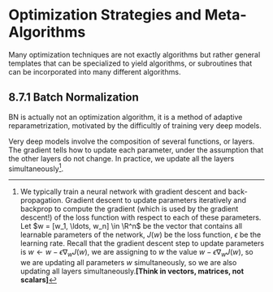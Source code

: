 # Optimization Strategies and Meta-Algorithms

Many optimization techniques are not exactly algorithms but rather general templates that can be specialized to yield algorithms, or subroutines that can be incorporated into many different algorithms.

## 8.7.1 Batch Normalization

BN is actually not an optimization algorithm, it is a method of adaptive reparametrization, motivated by the difficultly of training very deep models.

Very deep models involve the composition of several functions, or layers. The gradient tells how to update each parameter, under the assumption that the other layers do not change. In practice, we update all the layers simultaneously[^1].

[^1]: We typically train a neural network with gradient descent and back-propagation. Gradient descent to update parameters iteratively and backprop to compute the gradient (which is used by the gradient descent!) of the loss function with respect to each of these parameters. Let $w = [w_1, \ldots, w_n] \in \R^n$ be the vector that contains all learnable parameters of the network, $J(w)$ be the loss function, $\epsilon$ be the learning rate. Recall that the gradient descent step to update parameters is $w \leftarrow w - \epsilon \nabla_w J(w)$, we are assigning to $w$ the value $w - \epsilon \nabla_w J(w)$, so we are updating all parameters $w$ simultaneously, so we are also updating all layers simultaneously.**[Think in vectors, matrices, not scalars]**